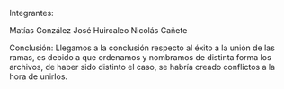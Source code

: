 Integrantes:

Matías González 
José Huircaleo
Nicolás Cañete

Conclusión:
Llegamos a la conclusión respecto al éxito a la unión de las ramas, es debido a que ordenamos y nombramos de distinta forma los archivos, de haber sido distinto el caso, se habría creado conflictos a la hora de unirlos.
